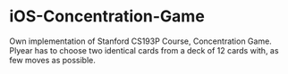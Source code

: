 # iOS-Concentration-Game
Own implementation of Stanford CS193P Course, Concentration Game.
Plyear has to choose two identical cards from a deck of 12 cards with, as few moves as possible.
